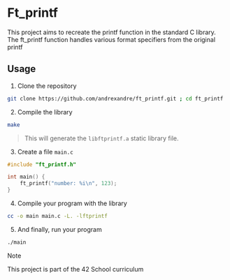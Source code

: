 # Ft_printf

This project aims to recreate the printf function in the standard C library. The ft_printf function handles various format specifiers from the original printf

## Usage

1. Clone the repository
```sh
git clone https://github.com/andrexandre/ft_printf.git ; cd ft_printf
```

2. Compile the library
```sh
make
```
> This will generate the `libftprintf.a` static library file.

3. Create a file `main.c`
```c
#include "ft_printf.h"

int main() {
	ft_printf("number: %i\n", 123);	
}
```

4. Compile your program with the library
```sh
cc -o main main.c -L. -lftprintf
```

5. And finally, run your program
```sh
./main
```

> [!NOTE]
> This project is part of the 42 School curriculum
